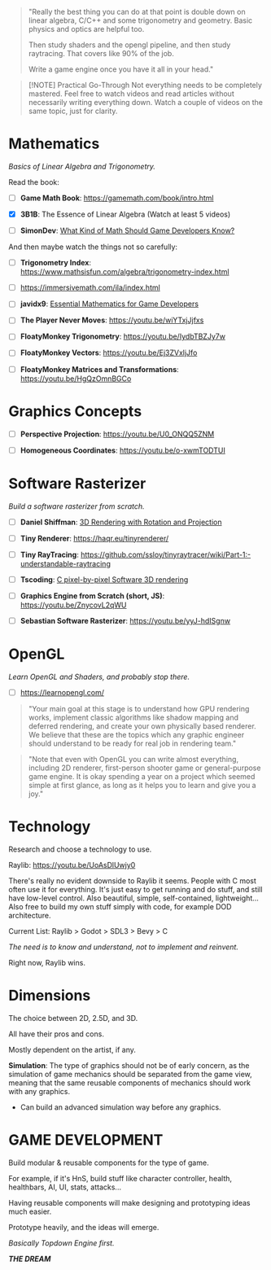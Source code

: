 > "Really the best thing you can do at that point is double down on linear algebra, C/C++ and some trigonometry and geometry. Basic physics and optics are helpful too.
>
> Then study shaders and the opengl pipeline, and then study raytracing. That covers like 90% of the job.
>
> Write a game engine once you have it all in your head."

> [!NOTE] Practical Go-Through
> Not everything needs to be completely mastered.
> Feel free to watch videos and read articles without necessarily writing everything down.
> Watch a couple of videos on the same topic, just for clarity.

# Mathematics

_Basics of Linear Algebra and Trigonometry._

Read the book:

- [ ] **Game Math Book**: https://gamemath.com/book/intro.html

- [x] **3B1B**: The Essence of Linear Algebra (Watch at least 5 videos)

- [ ] **SimonDev**: [What Kind of Math Should Game Developers Know?](https://youtu.be/eRVRioN4GwA)

And then maybe watch the things not so carefully:

- [ ] **Trigonometry Index**: https://www.mathsisfun.com/algebra/trigonometry-index.html

- [ ] https://immersivemath.com/ila/index.html

- [ ] **javidx9**: [Essential Mathematics for Game Developers](https://youtu.be/DPfxjQ6sqrc)

- [ ] **The Player Never Moves**: https://youtu.be/wiYTxjJjfxs

- [ ] **FloatyMonkey Trigonometry**: https://youtu.be/IydbTBZJy7w
- [ ] **FloatyMonkey Vectors**: https://youtu.be/Ej3ZVxljJfo
- [ ] **FloatyMonkey Matrices and Transformations**: https://youtu.be/HgQzOmnBGCo

# Graphics Concepts

- [ ] **Perspective Projection**: https://youtu.be/U0_ONQQ5ZNM

- [ ] **Homogeneous Coordinates**: https://youtu.be/o-xwmTODTUI

# Software Rasterizer

_Build a software rasterizer from scratch._

- [ ] **Daniel Shiffman**: [3D Rendering with Rotation and Projection](https://youtu.be/p4Iz0XJY-Qk)

- [ ] **Tiny Renderer**: https://haqr.eu/tinyrenderer/
- [ ] **Tiny RayTracing**: https://github.com/ssloy/tinyraytracer/wiki/Part-1:-understandable-raytracing

- [ ] **Tscoding**: [C pixel-by-pixel Software 3D rendering](https://youtu.be/xdShzvCZPBk)

- [ ] **Graphics Engine from Scratch (short, JS)**: https://youtu.be/ZnycovL2qWU

- [ ] **Sebastian Software Rasterizer**: https://youtu.be/yyJ-hdISgnw

# OpenGL

_Learn OpenGL and Shaders, and probably stop there._

- [ ] https://learnopengl.com/

> "Your main goal at this stage is to understand how GPU rendering works, implement classic algorithms like shadow mapping and deferred rendering, and create your own physically based renderer. We believe that these are the topics which any graphic engineer should understand to be ready for real job in rendering team."

> "Note that even with OpenGL you can write almost everything, including 2D renderer, first-person shooter game or general-purpose game engine. It is okay spending a year on a project which seemed simple at first glance, as long as it helps you to learn and give you a joy."

# Technology

Research and choose a technology to use.

Raylib: https://youtu.be/UoAsDlUwjy0

There's really no evident downside to Raylib it seems.
People with C most often use it for everything.
It's just easy to get running and do stuff, and still have low-level control.
Also beautiful, simple, self-contained, lightweight...
Also free to build my own stuff simply with code, for example DOD architecture.

Current List: Raylib > Godot > SDL3 > Bevy > C

_The need is to know and understand, not to implement and reinvent._

Right now, Raylib wins.

# Dimensions

The choice between 2D, 2.5D, and 3D.

All have their pros and cons.

Mostly dependent on the artist, if any.

**Simulation**: The type of graphics should not be of early concern, as the simulation of game mechanics should be separated from the game view, meaning that the same reusable components of mechanics should work with any graphics.

- Can build an advanced simulation way before any graphics.

# GAME DEVELOPMENT

Build modular & reusable components for the type of game.

For example, if it's HnS, build stuff like character controller, health, healthbars, AI, UI, stats, attacks...

Having reusable components will make designing and prototyping ideas much easier.

Prototype heavily, and the ideas will emerge.

_Basically Topdown Engine first._

_**THE DREAM**_
